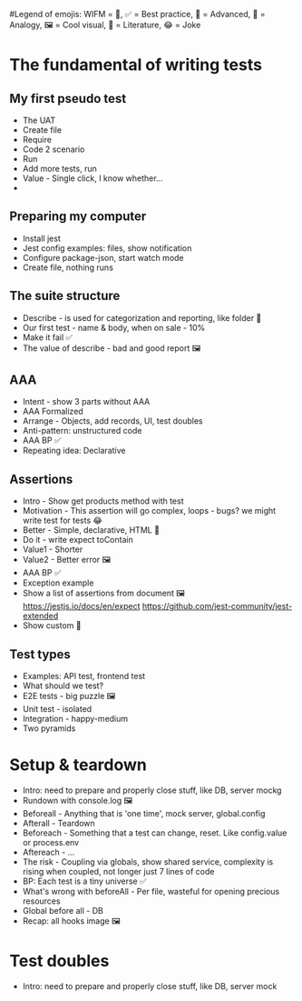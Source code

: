 #Legend of emojis:‍
WIFM = 🤑, ✅ = Best practice, 🚀 = Advanced, ‍👯‍ = Analogy, 🖼‍ = Cool visual, 📓 = Literature, 😂 = Joke

# The fundamental of writing tests

## My first pseudo test

- The UAT
- Create file
- Require
- Code 2 scenario
- Run
- Add more tests, run
- Value - Single click, I know whether...
-

## Preparing my computer

- Install jest
- Jest config examples: files, show notification
- Configure package-json, start watch mode
- Create file, nothing runs

## The suite structure

- Describe - is used for categorization and reporting, like folder 👯‍
- Our first test - name & body, when on sale - 10%
- Make it fail ✅
- The value of describe - bad and good report 🖼

## AAA

- Intent - show 3 parts without AAA
- AAA Formalized
- Arrange - Objects, add records, UI, test doubles
- Anti-pattern: unstructured code
- AAA BP ✅
- Repeating idea: Declarative

## Assertions

- Intro - Show get products method with test
- Motivation - This assertion will go complex, loops - bugs? we might write test for tests 😂
- Better - Simple, declarative, HTML ‍‍‍👯‍
- Do it - write expect toContain
- Value1 - Shorter
- Value2 - Better error 🖼‍
- AAA BP ✅
- Exception example
- Show a list of assertions from document 🖼‍
  https://jestjs.io/docs/en/expect
  https://github.com/jest-community/jest-extended
- Show custom ‍🚀

## Test types

- Examples: API test, frontend test
- What should we test?
- E2E tests - big puzzle 🖼‍
- Unit test - isolated
- Integration - happy-medium
- Two pyramids

# Setup & teardown

- Intro: need to prepare and properly close stuff, like DB, server mockg
- Rundown with console.log 🖼
- Beforeall - Anything that is 'one time', mock server, global.config
- Afterall - Teardown
- Beforeach - Something that a test can change, reset. Like config.value or process.env
- Aftereach - ...
- The risk - Coupling via globals, show shared service, complexity is rising when coupled, not longer just 7 lines of code
- BP: Each test is a tiny universe ✅
- What's wrong with beforeAll - Per file, wasteful for opening precious resources
- Global before all - DB
- Recap: all hooks image 🖼

# Test doubles

- Intro: need to prepare and properly close stuff, like DB, server mock
